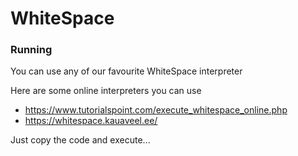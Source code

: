 # WhiteSpace

### Running
You can use any of our favourite WhiteSpace interpreter

Here are some online interpreters you can use
* https://www.tutorialspoint.com/execute_whitespace_online.php
* https://whitespace.kauaveel.ee/

Just copy the code and execute...